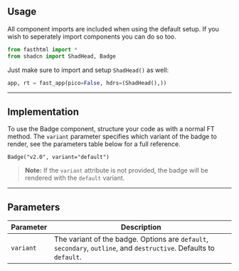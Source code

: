 ## Usage

All component imports are included when using the default setup. If you wish to seperately import components you can do so too. 

```python
from fasthtml import *
from shadcn import ShadHead, Badge
```

Just make sure to import and setup `ShadHead()` as well:

```python
app, rt = fast_app(pico=False, hdrs=(ShadHead(),))
```

---

## Implementation

To use the Badge component, structure your code as with a normal FT method. The `variant` parameter specifies which variant of the badge to render, see the parameters table below for a full reference.

```python+html
Badge("v2.0", variant="default")
```

> **Note:** If the `variant` attribute is not provided, the badge will be rendered with the `default` variant.

---

## Parameters

| Parameter | Description |
| --- | --- |
| `variant` | The variant of the badge. Options are `default`, `secondary`, `outline`, and `destructive`. Defaults to `default`.
